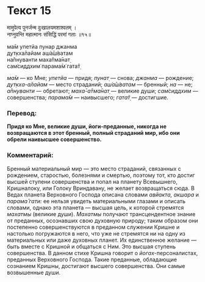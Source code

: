 # Текст 15

मामुपेत्य पुनर्जन्म दुःखालयमशाश्वतम् ।  
नाप्नुवन्ति महात्मानः संसिद्धिं परमां गताः ॥१५॥

ма̄м упетйа пунар джанма  
дут̣кха̄лайам аш́а̄ш́ватам  
на̄пнуванти маха̄тма̄нат̣  
сам̇сиддхим̇ парама̄м̇ гата̄т̣

_ма̄м_ — ко Мне; _упетйа_ — придя; _пунат̣_ — снова; _джанма_ — рождение; _дут̣кха-а̄лайам_ — место страданий; _аш́а̄ш́ватам_ — бренный; _на_ — не; _а̄пнуванти_ — обретают; _маха̄-а̄тма̄нат̣_ — великие души; _сам̇сиддхим_ — совершенства; _парама̄м_ — наивысшего; _гата̄т̣_ — достигшие.

### Перевод:

**Придя ко Мне, великие души, йоги-преданные, никогда не возвращаются в этот бренный, полный страданий мир, ибо они обрели наивысшее совершенство.**

### Комментарий:

Бренный материальный мир — это место страданий, связанных с рождением, старостью, болезнями и смертью, поэтому тот, кто достиг высшей ступени совершенства и попал на планету Всевышнего, Кришналоку, или Голоку Вриндавану, не желает возвращаться сюда. В Ведах планета Верховного Господа описана словами _авйакта, акшара_ и _парама̄ гати:_ ее нельзя увидеть материальными глазами и описать словами, однако эта планета — высшая цель, к которой стремятся _махатмы_ (великие души). _Махатмы_ получают трансцендентное знание от преданных, осознавших свою духовную природу; таким образом они постепенно совершенствуются в преданном служении Кришне и настолько погружаются в него, что уже не стремятся ни на одну из материальных или даже духовных планет. Их единственное желание — быть вместе с Кришной и общаться с Ним. Это высшая ступень совершенства. В данном стихе Кришна говорит о _йогах_-персоналистах, преданных Верховного Господа. Такие преданные, обладающие сознанием Кришны, достигают высшего совершенства. Они самые возвышенные души.